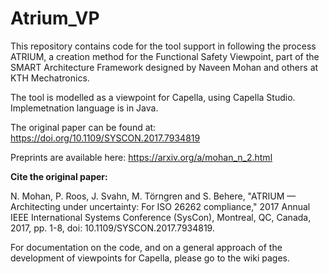 # Atrium_VP
This repository contains code for the tool support in following the process ATRIUM, a creation method for the Functional Safety Viewpoint, part of the SMART Architecture Framework designed by Naveen Mohan and others at KTH Mechatronics.

The tool is modelled as a viewpoint for Capella, using Capella Studio. Implemetnation language is in Java.



The original paper can be found at: https://doi.org/10.1109/SYSCON.2017.7934819

Preprints are available here: https://arxiv.org/a/mohan_n_2.html



**Cite the original paper:**

N. Mohan, P. Roos, J. Svahn, M. Törngren and S. Behere, "ATRIUM — Architecting under uncertainty: For ISO 26262 compliance," 2017 Annual IEEE International Systems Conference (SysCon), Montreal, QC, Canada, 2017, pp. 1-8, doi: 10.1109/SYSCON.2017.7934819.



For documentation on the code, and on a general approach of the development of viewpoints for Capella, please go to the wiki pages.
